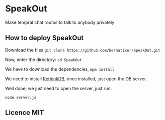 # SpeakOut
Make tempral chat rooms to talk to anybody privately

## How to deploy SpeakOut

Download the files `git clone https://github.com/bernatixer/SpeakOut.git`

Now, enter the directory: `cd SpeakOut`

We have to download the dependencies, `npm install`

We need to install [RethinkDB](https://www.rethinkdb.com/docs/install/), once installed, just open the DB server.

Well done, we just need to open the server, just run:
```
node server.js
```

## Licence MIT
